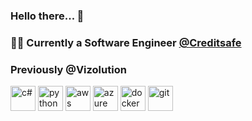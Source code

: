 ### Hello there... 👋

### 👨‍💻 Currently a Software Engineer [@Creditsafe](http://github.com/creditsafe)
### Previously @Vizolution

<p align="left">
  <img src="https://iconape.com/wp-content/files/rr/352323/svg/c-sharp-c-seeklogo.com.svg" alt="c#" width="40" height="40"/> 
  <img src="https://iconape.com/wp-content/files/fo/371358/svg/371358.svg" alt="python" width="40" height="40"/> 
  <img src="https://iconape.com/wp-content/files/tx/370608/svg/370608.svg" alt="aws" width="40" height="40"/> 
  <img src="https://iconape.com/wp-content/files/eo/370609/svg/370609.svg" alt="azure" width="40" height="40"/>
  <img src="https://iconape.com/wp-content/files/cr/55190/svg/docker.svg" alt="docker" width="40" height="40"/> 
  <img src="https://iconape.com/wp-content/files/ni/64759/svg/git-icon.svg" alt="git" width="40" height="40"/>   
</p>


<!--
### Github statistics

<p>
  <img align="left" src="https://github-readme-stats.vercel.app/api/top-langs/?username=jesmaail&layout=compact&hide=php,smarty&bg_color=30,e96443,904e95&title_color=fff&text_color=fff" alt="jesmaail" />
  &nbsp;
  <img align="center" src="https://github-readme-stats.vercel.app/api?username=jesmaail&show_icons=true&count_private=true&show_icons=true&hide=php&bg_color=30,e96443,904e95&title_color=fff&text_color=fff" alt="jesmaail" />
</p>

[![trophy](https://github-profile-trophy.vercel.app/?username=jesmaail)](https://github.com/ryo-ma/github-profile-trophy)
-->
<!--
**jesmaail/jesmaail** is a ✨ _special_ ✨ repository because its `README.md` (this file) appears on your GitHub profile.

Here are some ideas to get you started:

- 🔭 I’m currently working on ...
- 🌱 I’m currently learning ...
- 👯 I’m looking to collaborate on ...
- 🤔 I’m looking for help with ...
- 💬 Ask me about ...
- 📫 How to reach me: ...
- 😄 Pronouns: ...
- ⚡ Fun fact: ...
-->
